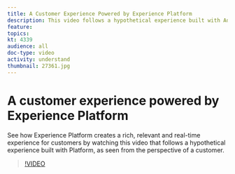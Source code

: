 ```yaml
---
title: A Customer Experience Powered by Experience Platform
description: This video follows a hypothetical experience built with Adobe Experience Platform, as seen from the perspective of a customer. See how Experience Platform creates a rich, relevant and real-time experience.
feature:
topics:
kt: 4339
audience: all
doc-type: video
activity: understand
thumbnail: 27361.jpg
---
```


# A customer experience powered by Experience Platform

See how Experience Platform creates a rich, relevant and real-time experience for customers by watching this video that follows a hypothetical experience built with Platform, as seen from the perspective of a customer. 

>[!VIDEO](https://video.tv.adobe.com/v/27361?quality=12&learn=on)